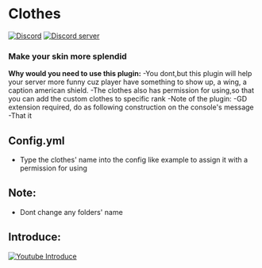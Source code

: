 # Clothes
[![Discord](https://img.shields.io/badge/chat-on+discord-7289da.svg)](https://discord.gg/5CpFadd)
<a href="https://discord.gg/5CpFadd"><img src="https://discordapp.com/api/guilds/472786873492832256/embed.png" alt="Discord server"/></a>
### Make your skin more splendid
**Why would you need to use this plugin:**
 -You dont,but this plugin will help your server more funny cuz player have something to show up, a wing, a caption american shield.
 -The clothes also has permission for using,so that you can add the custom clothes to specific rank 
-Note of the plugin:
 -GD extension required, do as following construction on the console's message
 -That it
## **Config.yml**
 - Type the clothes' name into the config like example to assign it with a permission for using

## **Note**:
 - Dont change any folders' name
 
 ## **Introduce**:
 [![Youtube Introduce](https://img.youtube.com/vi/ZGMaG80Wi3g/0.jpg)](https://www.youtube.com/watch?v=ZGMaG80Wi3g)
